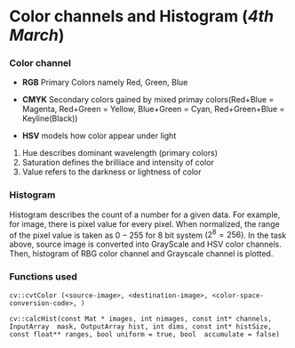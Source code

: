 # Color channels and Histogram (*4th March*)

### Color channel
- **RGB** Primary Colors namely Red, Green, Blue

- **CMYK** Secondary colors gained by mixed primay colors(Red+Blue = Magenta, Red+Green = Yellow, Blue+Green = Cyan, Red+Green+Blue = Keyline(Black))

- **HSV** models how color appear under light
1. Hue describes dominant wavelength (primary colors)
2. Saturation defines the brilliace and intensity of color
3. Value refers to the darkness or lightness of color

### Histogram 

Histogram describes the count of a number for a given data. For example, for image, there is pixel value for every pixel. When normalized, the range of the pixel value is taken as $0-255$ for 8 bit system ($2^8 = 256$). In the task above, source image is converted into GrayScale and HSV color channels. Then, histogram of RBG color channel and Grayscale channel is plotted.

### Functions used

`cv::cvtColor (<source-image>, <destination-image>, <color-space-conversion-code>, )`

`cv::calcHist(const Mat * images, int nimages, const int* channels, InputArray 	mask, OutputArray hist, int dims, const int* histSize, const float** ranges, bool uniform = true, bool 	accumulate = false)	`

